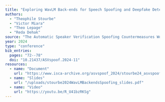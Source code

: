 ```yaml
---
title: "Exploring WavLM Back-ends for Speech Spoofing and Deepfake Detection"
authors:
  - "Theophile Stourbe"
  - "Victor Miara"
  - "Theo Lepage"
  - "Reda Dehak"
source: "The Automatic Speaker Verification Spoofing Countermeasures Workshop (ASVspoof 2024)"
year: 2024
type: "conference"
bib_entries:
  pages: "72--78"
  doi: "10.21437/ASVspoof.2024-11"
resources:
  - name: "Document"
    url: "https://www.isca-archive.org/asvspoof_2024/stourbe24_asvspoof.pdf"
  - name: "Slides"
    url: "/uploads/stourbe2024WavLMBackendsSpoofing_slides.pdf"
  - name: "Video"
    url: "https://youtu.be/R_U41bzRKSg"
---
```

